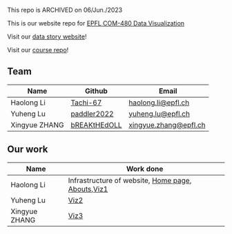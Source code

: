 This repo is ARCHIVED on 06/Jun./2023

This is our website repo for [EPFL COM-480 Data Visualization](https://edu.epfl.ch/coursebook/en/data-visualization-COM-480)

Visit our [data story website](https://tachi-67.github.io/pokemon-data-story/)!

Visit our [course repo](https://github.com/com-480-data-visualization/project-2023-les-derniers-vainqueurs)!

## Team

|  Name           | Github | Email |
|-----------------|-------|-------|
| Haolong Li      | [Tachi-67](https://github.com/Tachi-67) | haolong.li@epfl.ch |
| Yuheng Lu       | [paddler2022](https://github.com/paddler2022) | yuheng.lu@epfl.ch |
| Xingyue ZHANG     | [bREAKtHEdOLL](https://github.com/bREAKtHEdOLL) | xingyue.zhang@epfl.ch |


## Our work
|  Name           | Work done 
|-----------------|-------|
| Haolong Li      |Infrastructure of website, [Home page](https://tachi-67.github.io/pokemon-data-story/), [Abouts](https://tachi-67.github.io/pokemon-data-story/about.html),[Viz1](https://tachi-67.github.io/pokemon-data-story/viz1.html)  | 
| Yuheng Lu      |[Viz2](https://tachi-67.github.io/pokemon-data-story/viz2.html)  | 
| Xingyue ZHANG     |[Viz3](https://tachi-67.github.io/pokemon-data-story/viz3.html)  | 
